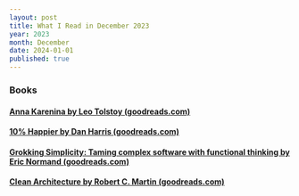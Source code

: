 ```yaml
---
layout: post
title: What I Read in December 2023
year: 2023
month: December
date: 2024-01-01
published: true
---
```


### Books

#### [Anna Karenina by Leo Tolstoy (goodreads.com)](https://www.goodreads.com/book/show/15823480)

#### [10% Happier by Dan Harris (goodreads.com)](https://www.goodreads.com/book/show/18505796)

#### [Grokking Simplicity: Taming complex software with functional thinking by Eric Normand (goodreads.com)](https://www.goodreads.com/book/show/52257623)

#### [Clean Architecture by Robert C. Martin (goodreads.com)](https://www.goodreads.com/book/show/18043011)